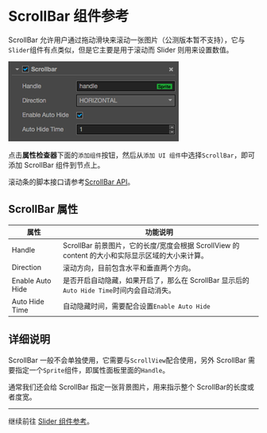 # ScrollBar 组件参考

ScrollBar 允许用户通过拖动滑块来滚动一张图片（公测版本暂不支持），它与`Slider`组件有点类似，但是它主要是用于滚动而 Slider 则用来设置数值。

![scrollbar.png](./scrollbar/scrollbar.png)

点击**属性检查器**下面的`添加组件`按钮，然后从`添加 UI 组件`中选择`ScrollBar`，即可添加 ScrollBar 组件到节点上。

滚动条的脚本接口请参考[ScrollBar API](../api/classes/ScrollBar.html)。

## ScrollBar 属性

| 属性 |   功能说明
| -------------- | ----------- |
| Handle| ScrollBar 前景图片，它的长度/宽度会根据 ScrollView 的 content 的大小和实际显示区域的大小来计算。
| Direction | 滚动方向，目前包含水平和垂直两个方向。
| Enable Auto Hide | 是否开启自动隐藏，如果开启了，那么在 ScrollBar 显示后的`Auto Hide Time`时间内会自动消失。
| Auto Hide Time | 自动隐藏时间，需要配合设置`Enable Auto Hide`


## 详细说明

ScrollBar 一般不会单独使用，它需要与`ScrollView`配合使用，另外 ScrollBar 需要指定一个`Sprite`组件，即属性面板里面的`Handle`。

通常我们还会给 ScrollBar 指定一张背景图片，用来指示整个 ScrollBar的长度或者度宽。

---

继续前往 [Slider 组件参考](slider.md)。